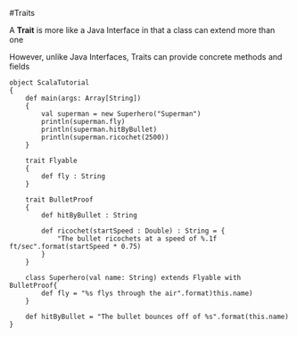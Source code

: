 #Traits

A **Trait** is more like a Java Interface in that a class can extend more than one

However, unlike Java Interfaces, Traits can provide concrete methods and fields

```
object ScalaTutorial
{
    def main(args: Array[String])
    {
        val superman = new Superhero("Superman")
        println(superman.fly)
        println(superman.hitByBullet)
        println(superman.ricochet(2500))
    }

    trait Flyable
    {
        def fly : String
    }

    trait BulletProof
    {
        def hitByBullet : String

        def ricochet(startSpeed : Double) : String = {
            "The bullet ricochets at a speed of %.1f ft/sec".format(startSpeed * 0.75)
        }
    }

    class Superhero(val name: String) extends Flyable with BulletProof{
        def fly = "%s flys through the air".format)this.name)
    }

    def hitByBullet = "The bullet bounces off of %s".format(this.name)
}
